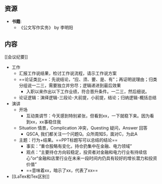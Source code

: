 ## 资源
- **书籍**:
	- 《公文写作实务》 by 李明阳
## 内容
[[会议纪要]]
- 工作
	- 汇报工作说结果，检讨工作说流程，请示工作说方案
	- ==论证类比==：先说结论，“应、须、要、是、有”；再证明说理由；归类分组说一二三，需要独立并穷尽；逻辑递进到最后效果
		- 入职以来作出以下工作业绩，符合晋升条件。一二三，然后细说。
	- 论证逻辑：演绎逻辑-三段论-大前提，小前提，结论；归纳逻辑-概括总结
- 演讲
	- 开场
		- 互动类调节：今天感到特别紧张，但看到xx，一下就稳下来。因为看到xx，xx事稳住我
	- Situation 情景，Complication 冲突，Questing 疑问，Answer 回答
		- QSCA, 我们都关注一个问题Q。众所周知S，面对C，为此A
	- 主题：行为+结果。==PPT标题写可以总结的结论==
		- 事实：“重仓股略有变化，持仓扔集中在金融、电力领域”
		- 观点：“主要持仓方向较稳定，投资者对金融和电力行业有持续信心”or“金融和店里行业在未来一段时间内仍具有较好的增长潜力和投资价值”
		- ==意味着xx，暗示了xx，代表了xx==
- [[LaTex和Tex区别]]